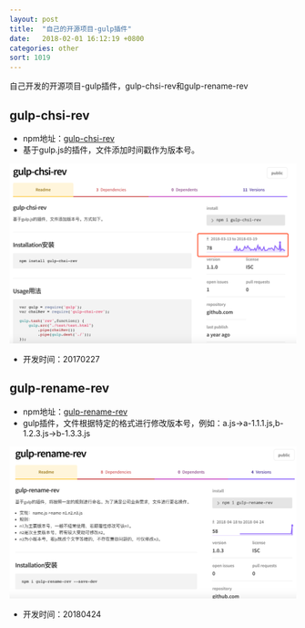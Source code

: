 ```yaml
---
layout: post
title:  "自己的开源项目-gulp插件"
date:   2018-02-01 16:12:19 +0800
categories: other
sort: 1019
---
```


自己开发的开源项目-gulp插件，gulp-chsi-rev和gulp-rename-rev

## gulp-chsi-rev

- npm地址：[gulp-chsi-rev](https://www.npmjs.com/package/gulp-chsi-rev)
- 基于gulp.js的插件，文件添加时间戳作为版本号。

![效果图](/assets/other/1901.png)



- 开发时间：20170227



## gulp-rename-rev

- npm地址：[gulp-rename-rev](https://www.npmjs.com/package/gulp-rename-rev)
- gulp插件，文件根据特定的格式进行修改版本号，例如：a.js->a-1.1.1.js,b-1.2.3.js->b-1.3.3.js

![效果图](/assets/other/1902.png)

- 开发时间：20180424

